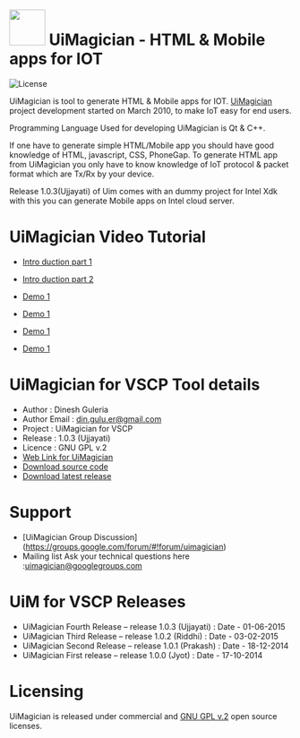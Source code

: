 # <img src="https://4a955bfd-a-62cb3a1a-s-sites.googlegroups.com/site/uimagician/home/UIMagician_small.png?attachauth=ANoY7crjD9IILuCrksH_PlpSuxCKoAiwiE2X_KAmFSPGsH322YuueE-X5kP4lrHV6S72HTQqb6syuJHu8uxQju94--l1t9zZVBC40wFVRwiRGPFaY4XmjQ0Fm_ftWR4f0u7OkjxtqAWdCRYVkhei6-z-44OAzJAtKWhrYyBBafjJHljk3Uwh2ax03w2jugQUpUzrLHjG3Lh5lsaqV6OtM9lYCvhC8e8ADjFz-g7Nb-QnkQ0b83AjK2s%3D&attredirects=0" width="64" height="64"> UiMagician - HTML &amp; Mobile apps for IOT

![](https://img.shields.io/badge/license-GPL_2-green.svg "License")

UiMagician is tool to generate HTML & Mobile apps for IOT.
[UiMagician](https://sites.google.com/site/uimagician/) project development started on March 2010,
to make IoT easy for end users.

Programming Language Used for developing UiMagician is Qt & C++.

If one have to generate simple HTML/Mobile app you should have good
knowledge of HTML, javascript, CSS, PhoneGap. To generate HTML app from
UiMagician you only have to know knowledge of IoT protocol &amp;
packet format which are Tx/Rx by your device.

Release 1.0.3(Ujjayati) of Uim comes with an dummy project for Intel Xdk with this
you can generate Mobile apps on Intel cloud server.

# UiMagician Video Tutorial
* [Intro duction part 1](https://www.youtube.com/watch?v=PEjwPAKOvw4)
* [Intro duction part 2](https://www.youtube.com/watch?v=82Pm0sbfIHQ)

* [Demo 1](https://www.youtube.com/watch?v=LXl3c9jNFs8)
* [Demo 1](https://www.youtube.com/watch?v=hsvA-qYidAw)
* [Demo 1](https://www.youtube.com/watch?v=MgxiYQOqvdk)
* [Demo 1](https://www.youtube.com/watch?v=L1pIaCmUPOM)

# UiMagician for VSCP Tool details
* Author  : Dinesh Guleria
* Author Email : din.gulu.er@gmail.com
* Project : UiMagician for VSCP
* Release : 1.0.3 (Ujjayati)
* Licence :  GNU GPL v.2
* [Web Link for UiMagician](https://sites.google.com/site/uimagician)
* [Download source code](https://github.com/dinguluer/UiMagician/tree/master/source/UiMagician)
* [Download latest release](https://sourceforge.net/projects/uimagician)

# Support
- [UiMagician Group Discussion] (https://groups.google.com/forum/#!forum/uimagician)
- Mailing list Ask your technical questions here :uimagician@googlegroups.com

# UiM for VSCP Releases
* UiMagician Fourth Release – release 1.0.3 (Ujjayati) : Date - 01-06-2015
* UiMagician Third Release – release 1.0.2 (Riddhi) : Date - 03-02-2015
* UiMagician Second Release – release 1.0.1 (Prakash) : Date - 18-12-2014
* UiMagician First release – release 1.0.0 (Jyot) : Date - 17-10-2014

# Licensing
UiMagician is released under commercial and [GNU GPL v.2](http://www.gnu.org/licenses/old-licenses/gpl-2.0.html) open source licenses.

